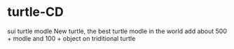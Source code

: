 # turtle-CD
sui turtle modle 
New turtle, the best turtle modle in the world
add about 500 + modle and 100 + object on triditional turtle 
